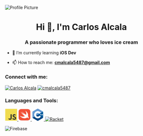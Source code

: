![Profile Picture](https://res.cloudinary.com/practicaldev/image/fetch/s--a0VqOvf_--/c_imagga_scale,f_auto,fl_progressive,h_420,q_auto,w_1000/https://dev-to-uploads.s3.amazonaws.com/uploads/articles/4a6t7pmm323uaz9rv1rf.png)

<h1 align="center">Hi 👋, I'm Carlos Alcala</h1>
<h3 align="center">A passionate programmer who loves ice cream</h3>

- 🌱 I’m currently learning **iOS Dev**

- 📫 How to reach me: **cmalcala5487@gmail.com**

<!-- Connect with me!! -->
<h3 align="left">Connect with me:</h3>
<a href="https://www.linkedin.com/in/carlos-alcala-15b308296" target="blank"><img align="center" src="https://raw.githubusercontent.com/rahuldkjain/github-profile-readme-generator/master/src/images/icons/Social/linked-in-alt.svg" alt="Carlos Alcala" height="30" width="40" /></a>
<a href="https://instagram.com/cmalcala5487/" target="blank"><img align="center" src="https://raw.githubusercontent.com/rahuldkjain/github-profile-readme-generator/master/src/images/icons/Social/instagram.svg" alt="cmalcala5487" height="30" width="40" /></a>
</p>




<!-- Languages -->
<h3 align="left">Languages and Tools:</h3>
<p align="left">
  <a href="https://developer.mozilla.org/en-US/docs/Web/JavaScript" target="_blank" rel="noreferrer">
    <img src="https://raw.githubusercontent.com/devicons/devicon/master/icons/javascript/javascript-original.svg" alt="JavaScript" width="40" height="40"/>
  </a>
  
  <a href="https://developer.apple.com/swift/" target="_blank" rel="noreferrer">
    <img src="https://raw.githubusercontent.com/devicons/devicon/master/icons/swift/swift-original.svg" alt="Swift" width="40" height="40"/>
  </a>
  
  <a href="https://www.cplusplus.com/" target="_blank" rel="noreferrer">
    <img src="https://raw.githubusercontent.com/devicons/devicon/master/icons/cplusplus/cplusplus-original.svg" alt="C++" width="40" height="40"/>
  </a>

 <a href="https://racket-lang.org/" target="_blank" rel="noreferrer">
    <img src="https://racket-lang.org/img/racket-logo.svg" alt="Racket" width="35" height="35"/>
  </a>
</p>

<p align="left">
  <img src="https://camo.githubusercontent.com/253f4842177fe68f329fc1713537477b92aca3f29edf52b1dbced68ae3262eed/68747470733a2f2f696d672e736869656c64732e696f2f62616467652f66697265626173652d2532333033394245352e7376673f7374796c653d666f722d7468652d6261646765266c6f676f3d6669726562617365" alt="Firebase" width="130" height="45"/>
</p>
